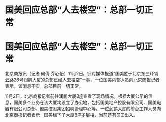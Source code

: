 # 国美回应总部“人去楼空”：总部一切正常

# 国美回应总部“人去楼空”：总部一切正常

北京商报讯（记者 何倩
乔心怡）11月2日，针对媒体报道“国美位于北京东三环霄云路26号润鹏大厦的总部已经人去楼空”一事，一位国美内部人员向北京商报记者表示，该消息不实，总部目前一切正常。

11月2日，北京商报记者前往润鹏大厦B座查看了现场情况。根据大厦公示的信息，国美多个业务在该大厦均设立了办公地，包括国美地产控股有限公司、国美电器有限公司总部、国美控股集团招聘管理中心等。一位润鹏大厦的前台工作人员向北京商报记者表示，国美租下了大厦B座多层楼，当前还有员工出入。

